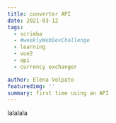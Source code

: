 ```yaml
---
title: converter API
date: 2021-03-12
tags: 
  - scrimba
  - #weeklyWebDevChallenge
  - learning
  - vue2
  - api
  - currency exchanger

author: Elena Volpato
featuredimg: ''
summary: first time using an API
---
```


lalalala
